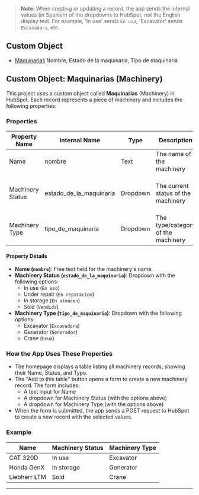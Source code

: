 > **Note:** When creating or updating a record, the app sends the internal values (in Spanish) of the dropdowns to HubSpot, not the English display text. For example, 'In use' sends `En uso`, 'Excavator' sends `Excavadora`, etc.


## Custom Object
- [Maquinarias](https://app.hubspot.com/contacts/50475181/objects/2-49896952/views/all/list) Nombre, Estado de la maquinaria, Tipo de maquinaria

## Custom Object: Maquinarias (Machinery)

This project uses a custom object called **Maquinarias** (Machinery) in HubSpot. Each record represents a piece of machinery and includes the following properties:

### Properties

| Property Name           | Internal Name            | Type     | Description                                 | Options (if applicable)                 |
|------------------------|-------------------------|----------|---------------------------------------------|-----------------------------------------|
| Name                   | nombre                  | Text     | The name of the machinery                   | -                                       |
| Machinery Status       | estado_de_la_maquinaria | Dropdown | The current status of the machinery         | In use, Under repair, In storage, Sold  |
| Machinery Type         | tipo_de_maquinaria      | Dropdown | The type/category of the machinery          | Excavator, Generator, Crane             |

#### Property Details
- **Name (`nombre`)**: Free text field for the machinery's name.
- **Machinery Status (`estado_de_la_maquinaria`)**: Dropdown with the following options:
	- In use (`En uso`)
	- Under repair (`En reparacion`)
	- In storage (`En almacen`)
	- Sold (`Vendida`)
- **Machinery Type (`tipo_de_maquinaria`)**: Dropdown with the following options:
	- Excavator (`Excavadora`)
	- Generator (`Generador`)
	- Crane (`Grua`)

### How the App Uses These Properties

- The homepage displays a table listing all machinery records, showing their Name, Status, and Type.
- The "Add to this table" button opens a form to create a new machinery record. The form includes:
	- A text input for Name
	- A dropdown for Machinery Status (with the options above)
	- A dropdown for Machinery Type (with the options above)
- When the form is submitted, the app sends a POST request to HubSpot to create a new record with the selected values.

### Example

| Name         | Machinery Status | Machinery Type |
|--------------|------------------|---------------|
| CAT 320D     | In use           | Excavator     |
| Honda GenX   | In storage       | Generator     |
| Liebherr LTM | Sold             | Crane         |

---